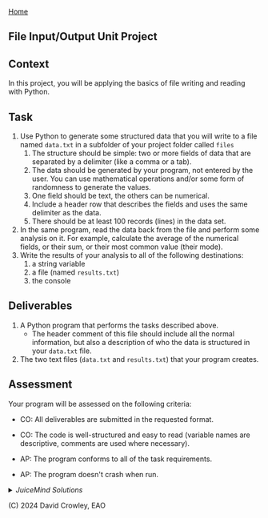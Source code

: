 [Home](index.md#practical-assessment) 

## File Input/Output Unit Project


## Context

In this project, you will be applying the basics of file writing and reading with Python.

## Task

1. Use Python to generate some structured data that you will write to a file named `data.txt` in a subfolder of your project folder called `files`
   1. The structure should be simple: two or more fields of data that are separated by a delimiter (like a comma or a tab). 
   2. The data should be generated by your program, not entered by the user. You can use mathematical operations and/or some form of randomness to generate the values.
   3. One field should be text, the others can be numerical.
   4. Include a header row that describes the fields and uses the same delimiter as the data.
   5. There should be at least 100 records (lines) in the data set.
2. In the same program, read the data back from the file and perform some analysis on it. For example, calculate the average of the numerical fields, or their sum, or their most common value (their mode).
3. Write the results of your analysis to all of the following destinations:
   1. a string variable
   2. a file (named `results.txt`)
   3. the console

## Deliverables

1. A Python program that performs the tasks described above.
   - The header comment of this file should include all the normal information, but also a description of who the data is structured in your `data.txt` file.
2. The two text files (`data.txt` and `results.txt`) that your program creates.

## Assessment

Your program will be assessed on the following criteria:

- CO: All deliverables are submitted in the requested format.

- CO: The code is well-structured and easy to read (variable names are descriptive, comments are used where necessary).

- AP: The program conforms to all of the task requirements.

- AP: The program doesn't crash when run.


<div>
<details><summary><i>JuiceMind Solutions</i></summary>

<p>main.py</p>

<pre><code class="language-python">
import final
</code></pre>

<p>final.py</p>

<pre><code class="language-python">
"""
Name: David Crowley
Date: May 31st, 2024
File: main.py
Description:
This is an exemplar for the final task in the File IO unit.

The generated data is structured as follows, using a ~ as the delimiter because the
text itself can contain commas:

Random text~Random number

The program generates 100 of these records and saves them to a file called "data.txt".

It then reads the file and calculates the average word length and the finds the biggest
number in the file.

Finally it writes the results to a file called "results.txt".

~~~~~~~

For generating the random text, it uses a random substring from an excerpt from Oliver 
Twist that is saved in the `final_random_source.txt` file. The random number is just 
the sum of the ASCII values of the characters in the random text divided by a random number.
"""

import random

#
# GENERATE THE DATA
#

# get the source text for generating the random strings

with open("final_random_source.txt", "r") as f:
    source_text = f.read()

# remove all the newlines and extra spaces
source_text = source_text.replace("\n", " ").replace("  ", " ")

n = 101 # number of records to generate
text_values = []
number_values = []

# generate the random text values
size = 20 # max length of each value
max = len(source_text) - size

for i in range(n):
    start = random.randint(0, max)
    end = start + random.randint(3, size)
    text_values.append(source_text[start:end])

# generate the random number values
for text in text_values:
    number = sum([ord(c) for c in text])
    number /= random.randint(3, 7)
    number_values.append(number)

#
# WRITE THE DATA TO A FILE
#

with open("data.txt", "w") as f:
    f.write("Text~Number\n")
    for i in range(n):
        f.write(f"{text_values[i]}~{number_values[i]}\n")

#
# READ THE DATA FROM THE FILE AND ANALYZE IT
#

with open("data.txt", "r") as f:
    f.readline() # skip the header
    lines = f.readlines()

# traverse the lines to calculate the average word length and track the biggest number

quantity = len(lines)
total_length = 0
biggest_number = 0
biggest_number_text = ""

for line in lines:
    text, number = line.strip().split("~") # split the line into text and number
    # collect the length of the text
    total_length += len(text)
    # check if the number is the biggest
    number = float(number)
    if number > biggest_number:
        biggest_number = number
        biggest_number_text = text

average_length = total_length / quantity

#
# PREPARE THE OUTPUT
#

# as a string
output = f"Average word length: {average_length:.1f}\n"
output += f"Biggest number: {biggest_number:.1f} ('{biggest_number_text}')\n"

# to a file
with open("results.txt", "w") as f:
    f.write(output)

# to the console
print(output)
</code></pre>

<p>final_random_source.txt</p>

<pre>
old lady or gentleman, who was surrounded by a great number of nephews
and nieces, who had been perfectly inconsolable during the previous
illness, and whose grief had been wholly irrepressible even on the most
public occasions, they would be as happy among themselves as need
be—quite cheerful and contented—conversing together with as much
freedom and gaiety, as if nothing whatever had happened to disturb
them. Husbands, too, bore the loss of their wives with the most heroic
calmness. Wives, again, put on weeds for their husbands, as if, so far
from grieving in the garb of sorrow, they had made up their minds to
render it as becoming and attractive as possible. It was observable,
too, that ladies and gentlemen who were in passions of anguish during
the ceremony of interment, recovered almost as soon as they reached
home, and became quite composed before the tea-drinking was over. All
this was very pleasant and improving to see; and Oliver beheld it with
great admiration.

That Oliver Twist was moved to resignation by the example of these good
people, I cannot, although I am his biographer, undertake to affirm
with any degree of confidence; but I can most distinctly say, that for
many months he continued meekly to submit to the domination and
ill-treatment of Noah Claypole: who used him far worse than before, now
that his jealousy was roused by seeing the new boy promoted to the
black stick and hat-band, while he, the old one, remained stationary in
the muffin-cap and leathers. Charlotte treated him ill, because Noah
did; and Mrs. Sowerberry was his decided enemy, because Mr. Sowerberry
was disposed to be his friend; so, between these three on one side, an
</pre>


</details></div><p></p>

(C) 2024 David Crowley, EAO